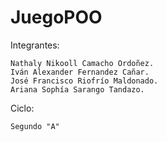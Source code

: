 # JuegoPOO

Integrantes:

    Nathaly Nikooll Camacho Ordoñez.
    Iván Alexander Fernandez Cañar.
    José Francisco Riofrío Maldonado.
    Ariana Sophía Sarango Tandazo.

Ciclo:

    Segundo "A"



